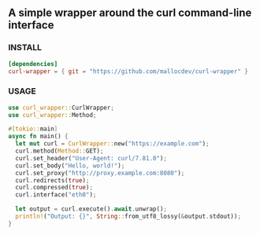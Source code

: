 ## A simple wrapper around the curl command-line interface

### INSTALL
```toml
[dependencies]
curl-wrapper = { git = "https://github.com/mallocdev/curl-wrapper" }
```

### USAGE
```rust
use curl_wrapper::CurlWrapper;
use curl_wrapper::Method;

#[tokio::main]
async fn main() {
  let mut curl = CurlWrapper::new("https://example.com");
  curl.method(Method::GET);
  curl.set_header("User-Agent: curl/7.81.0");
  curl.set_body("Hello, world!");
  curl.set_proxy("http://proxy.example.com:8080");
  curl.redirects(true);
  curl.compressed(true);
  curl.interface("eth0");

  let output = curl.execute().await.unwrap();
  println!("Output: {}", String::from_utf8_lossy(&output.stdout));
}
```
